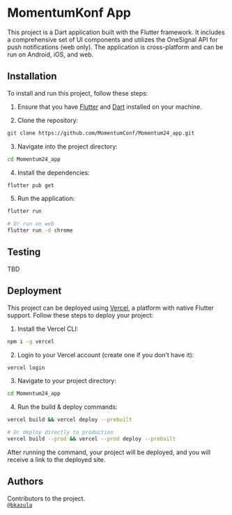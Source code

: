 # MomentumKonf App

This project is a Dart application built with the Flutter framework. It includes a comprehensive set of UI components and utilizes the OneSignal API for push notifications (web only). The application is cross-platform and can be run on Android, iOS, and web.

## Installation 

To install and run this project, follow these steps:

1. Ensure that you have [Flutter](https://flutter.dev/docs/get-started/install) and [Dart](https://dart.dev/get-dart) installed on your machine.

2. Clone the repository:

```sh
git clone https://github.com/MomentumConf/Momentum24_app.git
```

3. Navigate into the project directory:

```sh
cd Momentum24_app
```

4. Install the dependencies:
```sh
flutter pub get
```

5. Run the application:
```sh
flutter run

# Or run on web
flutter run -d chrome
```

## Testing
TBD

## Deployment

This project can be deployed using [Vercel](https://vercel.com/), a platform with native Flutter support. Follow these steps to deploy your project:

1. Install the Vercel CLI:

```sh
npm i -g vercel
```

2. Login to your Vercel account (create one if you don't have it):
```sh
vercel login
```

3. Navigate to your project directory:
```sh
cd Momentum24_app
```

4. Run the build & deploy commands:
```sh
vercel build && vercel deploy --prebuilt

# Or deploy directly to production
vercel build --prod && vercel --prod deploy --prebuilt
```

After running the command, your project will be deployed, and you will receive a link to the deployed site.


## Authors
Contributors to the project.  
[`@bkazula`](https://github.com/bkazula)